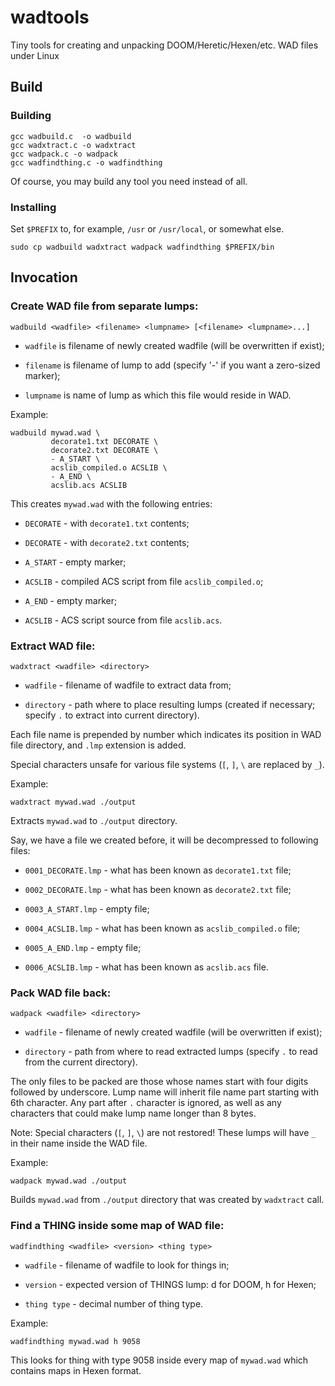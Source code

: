 # wadtools
Tiny tools for creating and unpacking DOOM/Heretic/Hexen/etc. WAD files under Linux

## Build

### Building

    gcc wadbuild.c  -o wadbuild
    gcc wadxtract.c -o wadxtract
    gcc wadpack.c -o wadpack
    gcc wadfindthing.c -o wadfindthing

Of course, you may build any tool you need instead of all.

### Installing

Set `$PREFIX` to, for example, `/usr` or `/usr/local`, or somewhat else.

    sudo cp wadbuild wadxtract wadpack wadfindthing $PREFIX/bin

## Invocation

### Create WAD file from separate lumps:

    wadbuild <wadfile> <filename> <lumpname> [<filename> <lumpname>...]

* `wadfile` is filename of newly created wadfile (will be overwritten if exist);

* `filename` is filename of lump to add (specify '-' if you want a zero-sized marker);

* `lumpname` is name of lump as which this file would reside in WAD.

Example:

    wadbuild mywad.wad \
             decorate1.txt DECORATE \
             decorate2.txt DECORATE \
             - A_START \
             acslib_compiled.o ACSLIB \
             - A_END \
             acslib.acs ACSLIB

This creates `mywad.wad` with the following entries:

* `DECORATE` - with `decorate1.txt` contents;

* `DECORATE` - with `decorate2.txt` contents;

* `A_START` - empty marker;

* `ACSLIB` - compiled ACS script from file `acslib_compiled.o`;

* `A_END` - empty marker;

* `ACSLIB` - ACS script source from file `acslib.acs`.

### Extract WAD file:

    wadxtract <wadfile> <directory>


* `wadfile` - filename of wadfile to extract data from;

* `directory` - path where to place resulting lumps (created if necessary; specify `.` to extract into current directory).

Each file name is prepended by number which indicates its position in WAD file directory, and `.lmp` extension is added.

Special characters unsafe for various file systems (`[`, `]`, `\` are replaced by `_`).

Example:

    wadxtract mywad.wad ./output

Extracts `mywad.wad` to `./output` directory.

Say, we have a file we created before, it will be decompressed to following files:

* `0001_DECORATE.lmp` - what has been known as `decorate1.txt` file;

* `0002_DECORATE.lmp` - what has been known as `decorate2.txt` file;

* `0003_A_START.lmp` - empty file;

* `0004_ACSLIB.lmp` - what has been known as `acslib_compiled.o` file;

* `0005_A_END.lmp` - empty file;

* `0006_ACSLIB.lmp` - what has been known as `acslib.acs` file.

### Pack WAD file back:

    wadpack <wadfile> <directory>


* `wadfile` - filename of newly created wadfile (will be overwritten if exist);

* `directory` - path from where to read extracted lumps (specify `.` to read from the current directory).

The only files to be packed are those whose names start with four digits followed by underscore. Lump name will inherit file name part starting with 6th character. Any part after `.` character is ignored, as well as any characters that could make lump name longer than 8 bytes.

Note: Special characters (`[`, `]`, `\`) are not restored! These lumps will have `_` in their name inside the WAD file.

Example:

    wadpack mywad.wad ./output

Builds `mywad.wad` from `./output` directory that was created by `wadxtract` call.

### Find a THING inside some map of WAD file:

    wadfindthing <wadfile> <version> <thing type>

* `wadfile`  - filename of wadfile to look for things in;

* `version` - expected version of THINGS lump: d for DOOM, h for Hexen;

* `thing type` - decimal number of thing type.

Example:

    wadfindthing mywad.wad h 9058

This looks for thing with type 9058 inside every map of `mywad.wad` which contains maps in Hexen format.
